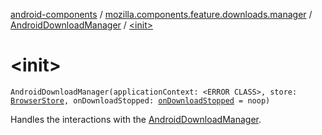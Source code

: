 [android-components](../../index.md) / [mozilla.components.feature.downloads.manager](../index.md) / [AndroidDownloadManager](index.md) / [&lt;init&gt;](./-init-.md)

# &lt;init&gt;

`AndroidDownloadManager(applicationContext: <ERROR CLASS>, store: `[`BrowserStore`](../../mozilla.components.browser.state.store/-browser-store/index.md)`, onDownloadStopped: `[`onDownloadStopped`](../on-download-stopped.md)` = noop)`

Handles the interactions with the [AndroidDownloadManager](index.md).

